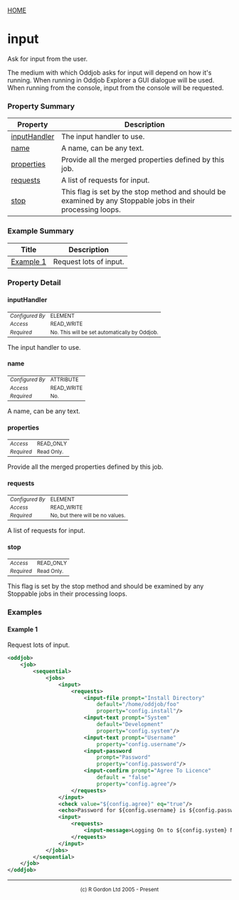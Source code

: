 [HOME](../../../README.md)
# input

Ask for input from the user.


The medium with
which Oddjob asks for input will depend on how it's running. When
running in Oddjob Explorer a GUI dialogue will be used. When running
from the console, input from the console will be requested.

### Property Summary

| Property | Description |
| -------- | ----------- |
| [inputHandler](#propertyinputhandler) | The input handler to use. | 
| [name](#propertyname) | A name, can be any text. | 
| [properties](#propertyproperties) | Provide all the merged properties defined by this job. | 
| [requests](#propertyrequests) | A list of requests for input. | 
| [stop](#propertystop) | This flag is set by the stop method and should be examined by any Stoppable jobs in their processing loops. | 


### Example Summary

| Title | Description |
| ----- | ----------- |
| [Example 1](#example1) | Request lots of input. |


### Property Detail
#### inputHandler <a name="propertyinputhandler"></a>

<table style='font-size:smaller'>
      <tr><td><i>Configured By</i></td><td>ELEMENT</td></tr>
      <tr><td><i>Access</i></td><td>READ_WRITE</td></tr>
      <tr><td><i>Required</i></td><td>No. This will be set automatically by Oddjob.</td></tr>
</table>

The input handler to use.

#### name <a name="propertyname"></a>

<table style='font-size:smaller'>
      <tr><td><i>Configured By</i></td><td>ATTRIBUTE</td></tr>
      <tr><td><i>Access</i></td><td>READ_WRITE</td></tr>
      <tr><td><i>Required</i></td><td>No.</td></tr>
</table>

A name, can be any text.

#### properties <a name="propertyproperties"></a>

<table style='font-size:smaller'>
      <tr><td><i>Access</i></td><td>READ_ONLY</td></tr>
      <tr><td><i>Required</i></td><td>Read Only.</td></tr>
</table>

Provide all the merged properties defined by this
job.

#### requests <a name="propertyrequests"></a>

<table style='font-size:smaller'>
      <tr><td><i>Configured By</i></td><td>ELEMENT</td></tr>
      <tr><td><i>Access</i></td><td>READ_WRITE</td></tr>
      <tr><td><i>Required</i></td><td>No, but there will be no values.</td></tr>
</table>

A list of requests for input.

#### stop <a name="propertystop"></a>

<table style='font-size:smaller'>
      <tr><td><i>Access</i></td><td>READ_ONLY</td></tr>
      <tr><td><i>Required</i></td><td>Read Only.</td></tr>
</table>

This flag is set by the stop method and should
be examined by any Stoppable jobs in their processing loops.


### Examples
#### Example 1 <a name="example1"></a>

Request lots of input.


```xml
<oddjob>
    <job>
        <sequential>
            <jobs>
                <input>
                    <requests>
                        <input-file prompt="Install Directory"
                            default="/home/oddjob/foo"
                            property="config.install"/>
                        <input-text prompt="System"
                            default="Development"
                            property="config.system"/>
                        <input-text prompt="Username"
                            property="config.username"/>
                        <input-password
                            prompt="Password"
                            property="config.password"/>
                        <input-confirm prompt="Agree To Licence"
                            default = "false"
                            property="config.agree"/>
                    </requests>
                </input>
                <check value="${config.agree}" eq="true"/>
                <echo>Password for ${config.username} is ${config.password}</echo>
                <input>
                    <requests>
                        <input-message>Logging On to ${config.system} Now!</input-message>
                    </requests>
                </input>
            </jobs>
        </sequential>
    </job>
</oddjob>
```



-----------------------

<div style='font-size: smaller; text-align: center;'>(c) R Gordon Ltd 2005 - Present</div>
